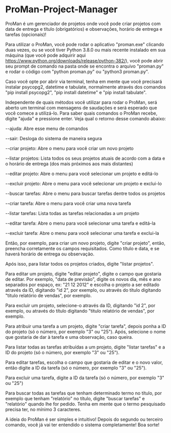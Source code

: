 ﻿# ProMan-Project-Manager
ProMan é um gerenciador de projetos onde você pode criar projetos com data de entrega e título (obrigatórios) e observações, horário de entrega e tarefas (opcionais)!

Para utilizar o ProMan, você pode rodar o aplicativo "proman.exe" clicando duas vezes, ou se você tiver Python 3.8.0 ou mais recente instalado em sua máquina (que você pode adquirir aqui https://www.python.org/downloads/release/python-382/), você pode abrir seu prompt de comando na pasta onde se encontra o arquivo "proman.py" e rodar o código com "python proman.py" ou "python3 proman.py".

Caso você opte por abrir via terminal, tenha em mente que você precisará instalar psycopg2, datetime e tabulate, normalmente através dos comandos "pip install psycopg2", "pip install datetime" e "pip install tabulate".

Independente de quais métodos você utilizar para rodar o ProMan, será aberto um terminal com mensagens de saudações e será esperado que você comece a utilizá-lo. Para saber quais comandos o ProMan recebe, digite "ajuda" e pressione enter. Veja qual o retorno desse comando abaixo:

--ajuda: Abre esse menu de comandos

--sair: Desloga do sistema de maneira segura

--criar projeto: Abre o menu para você criar um novo projeto

--listar projetos: Lista todos os seus projetos atuais de acordo com a data e o horário de entrega (dos mais próximos aos mais distantes)

--editar projeto: Abre o menu para você selecionar um projeto e editá-lo

--excluir projeto: Abre o menu para você selecionar um projeto e exclui-lo

--buscar tarefas: Abre o menu para buscar tarefas dentre todos os projetos

--criar tarefa: Abre o menu para você criar uma nova tarefa

--listar tarefas: Lista todas as tarefas relacionadas a um projeto

--editar tarefa: Abre o menu para você selecionar uma tarefa e editá-la

--excluir tarefa: Abre o menu para você selecionar uma tarefa e exclui-la

Então, por exemplo, para criar um novo projeto, digite "criar projeto", então, preencha corretamente os campos requisitados. Como título e data, e se haverá horário de entrega ou observação.

Após isso, para listar todos os projetos criados, digite "listar projetos".

Para editar um projeto, digite "editar projeto", digite o campo que gostaria de editar. Por exemplo, "data de previsão", digite os novos dia, mês e ano separados por espaço, ex: "21 12 2012" e escolha o projeto a ser editado através da ID, digitando "id 2", por exemplo, ou através do título digitando "titulo relatório de vendas", por exemplo.

Para excluir um projeto, selecione-o através da ID, digitando "id 2", por exemplo, ou através do título digitando "titulo relatório de vendas", por exemplo.

Para atribuir uma tarefa a um projeto, digite "criar tarefa", depois ponha a ID do projeto (só o número, por exemplo "3" ou "25"). Após, selecione o nome que gostaria de dar à tarefa e uma observação, caso queira.

Para listar todas as tarefas atribuídas a um projeto, digite "listar tarefas" e a ID do projeto (só o número, por exemplo "3" ou "25").

Para editar tarefas, escolha o campo que gostaria de editar e o novo valor, então digite a ID da tarefa (só o número, por exemplo "3" ou "25").

Para excluir uma tarefa, digite a ID da tarefa (só o número, por exemplo "3" ou "25")

Para buscar todas as tarefas que tenham determinado termo no título, por exemplo que tenham "relatório" no título, digite "buscar tarefas" e "relatório" quando lhe for pedido. Tenha em mente que o termo pesquisado precisa ter, no mínimo 3 caracteres.

A ideia do ProMan é ser simples e intuitivo! Depois do segundo ou terceiro comando, você já vai ter entendido o sistema completamente! Boa sorte!
